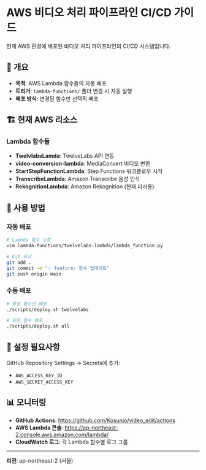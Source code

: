 # AWS 비디오 처리 파이프라인 CI/CD 가이드

현재 AWS 환경에 배포된 비디오 처리 파이프라인의 CI/CD 시스템입니다.

## 🎯 개요

- **목적**: AWS Lambda 함수들의 자동 배포
- **트리거**: `lambda-functions/` 폴더 변경 시 자동 실행
- **배포 방식**: 변경된 함수만 선택적 배포

## 🏗️ 현재 AWS 리소스

### Lambda 함수들
- **TwelvlabsLamda**: TwelveLabs API 연동
- **video-conversion-lambda**: MediaConvert 비디오 변환
- **StartStepFunctionLambda**: Step Functions 워크플로우 시작
- **TranscribeLambda**: Amazon Transcribe 음성 인식
- **RekognitionLambda**: Amazon Rekognition (현재 미사용)

## 🚀 사용 방법

### 자동 배포
```bash
# Lambda 함수 수정
vim lambda-functions/twelvelabs-lambda/lambda_function.py

# Git 푸시
git add .
git commit -m "✨ feature: 함수 업데이트"
git push origin main
```

### 수동 배포
```bash
# 특정 함수만 배포
./scripts/deploy.sh twelvelabs

# 모든 함수 배포
./scripts/deploy.sh all
```

## 🔧 설정 필요사항

GitHub Repository Settings → Secrets에 추가:
- `AWS_ACCESS_KEY_ID`
- `AWS_SECRET_ACCESS_KEY`

## 📊 모니터링

- **GitHub Actions**: https://github.com/Kosunjo/video_edit/actions
- **AWS Lambda 콘솔**: https://ap-northeast-2.console.aws.amazon.com/lambda/
- **CloudWatch 로그**: 각 Lambda 함수별 로그 그룹

---
**리전**: ap-northeast-2 (서울)

